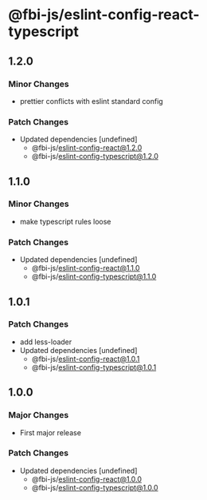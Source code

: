 # @fbi-js/eslint-config-react-typescript

## 1.2.0

### Minor Changes

- prettier conflicts with eslint standard config

### Patch Changes

- Updated dependencies [undefined]
  - @fbi-js/eslint-config-react@1.2.0
  - @fbi-js/eslint-config-typescript@1.2.0

## 1.1.0

### Minor Changes

- make typescript rules loose

### Patch Changes

- Updated dependencies [undefined]
  - @fbi-js/eslint-config-react@1.1.0
  - @fbi-js/eslint-config-typescript@1.1.0

## 1.0.1

### Patch Changes

- add less-loader
- Updated dependencies [undefined]
  - @fbi-js/eslint-config-react@1.0.1
  - @fbi-js/eslint-config-typescript@1.0.1

## 1.0.0

### Major Changes

- First major release

### Patch Changes

- Updated dependencies [undefined]
  - @fbi-js/eslint-config-react@1.0.0
  - @fbi-js/eslint-config-typescript@1.0.0
